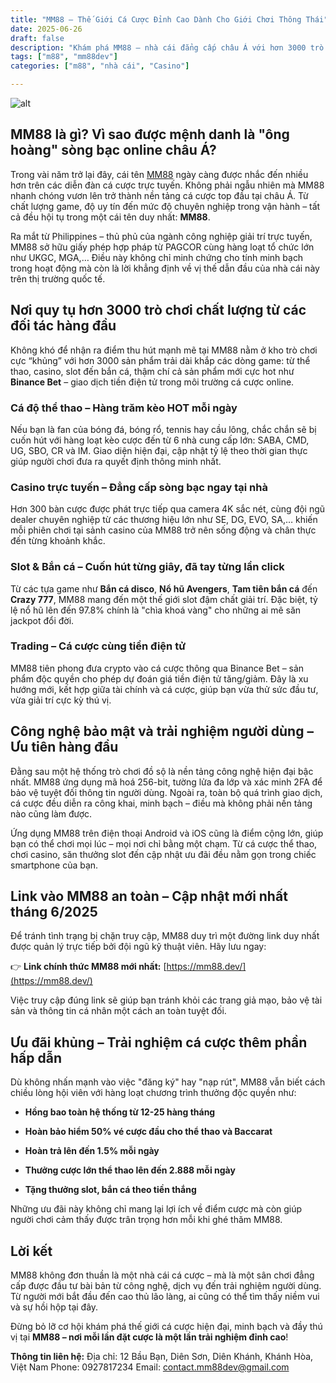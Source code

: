 ```yaml
---
title: "MM88 – Thế Giới Cá Cược Đỉnh Cao Dành Cho Giới Chơi Thông Thái"
date: 2025-06-26
draft: false
description: "Khám phá MM88 – nhà cái đẳng cấp châu Á với hơn 3000 trò chơi hấp dẫn, hệ thống bảo mật hiện đại và trải nghiệm cá cược chuyên nghiệp."
tags: ["m88", "mm88dev"]
categories: ["m88", "nhà cái", "Casino"]

---
```

![alt](https://mm88.dev/wp-content/uploads/2025/06/banner-1.webp)


## MM88 là gì? Vì sao được mệnh danh là "ông hoàng" sòng bạc online châu Á?

Trong vài năm trở lại đây, cái tên [MM88](https://mm88.dev/) ngày càng được nhắc đến nhiều hơn trên các diễn đàn cá cược trực tuyến. Không phải ngẫu nhiên mà MM88 nhanh chóng vươn lên trở thành nền tảng cá cược top đầu tại châu Á. Từ chất lượng game, độ uy tín đến mức độ chuyên nghiệp trong vận hành – tất cả đều hội tụ trong một cái tên duy nhất: **MM88**.

Ra mắt từ Philippines – thủ phủ của ngành công nghiệp giải trí trực tuyến, MM88 sở hữu giấy phép hợp pháp từ PAGCOR cùng hàng loạt tổ chức lớn như UKGC, MGA,… Điều này không chỉ minh chứng cho tính minh bạch trong hoạt động mà còn là lời khẳng định về vị thế dẫn đầu của nhà cái này trên thị trường quốc tế.

## Nơi quy tụ hơn 3000 trò chơi chất lượng từ các đối tác hàng đầu

Không khó để nhận ra điểm thu hút mạnh mẽ tại MM88 nằm ở kho trò chơi cực “khủng” với hơn 3000 sản phẩm trải dài khắp các dòng game: từ thể thao, casino, slot đến bắn cá, thậm chí cả sản phẩm mới cực hot như **Binance Bet** – giao dịch tiền điện tử trong môi trường cá cược online.

### Cá độ thể thao – Hàng trăm kèo HOT mỗi ngày

Nếu bạn là fan của bóng đá, bóng rổ, tennis hay cầu lông, chắc chắn sẽ bị cuốn hút với hàng loạt kèo cược đến từ 6 nhà cung cấp lớn: SABA, CMD, UG, SBO, CR và IM. Giao diện hiện đại, cập nhật tỷ lệ theo thời gian thực giúp người chơi đưa ra quyết định thông minh nhất.

### Casino trực tuyến – Đẳng cấp sòng bạc ngay tại nhà

Hơn 300 bàn cược được phát trực tiếp qua camera 4K sắc nét, cùng đội ngũ dealer chuyên nghiệp từ các thương hiệu lớn như SE, DG, EVO, SA,… khiến mỗi phiên chơi tại sảnh casino của MM88 trở nên sống động và chân thực đến từng khoảnh khắc.

### Slot & Bắn cá – Cuốn hút từng giây, đã tay từng lần click

Từ các tựa game như **Bắn cá disco**, **Nổ hũ Avengers**, **Tam tiên bắn cá** đến **Crazy 777**, MM88 mang đến một thế giới slot đậm chất giải trí. Đặc biệt, tỷ lệ nổ hũ lên đến 97.8% chính là "chìa khoá vàng" cho những ai mê săn jackpot đổi đời.

### Trading – Cá cược cùng tiền điện tử

MM88 tiên phong đưa crypto vào cá cược thông qua Binance Bet – sản phẩm độc quyền cho phép dự đoán giá tiền điện tử tăng/giảm. Đây là xu hướng mới, kết hợp giữa tài chính và cá cược, giúp bạn vừa thử sức đầu tư, vừa giải trí cực kỳ thú vị.

## Công nghệ bảo mật và trải nghiệm người dùng – Ưu tiên hàng đầu

Đằng sau một hệ thống trò chơi đồ sộ là nền tảng công nghệ hiện đại bậc nhất. MM88 ứng dụng mã hoá 256-bit, tường lửa đa lớp và xác minh 2FA để bảo vệ tuyệt đối thông tin người dùng. Ngoài ra, toàn bộ quá trình giao dịch, cá cược đều diễn ra công khai, minh bạch – điều mà không phải nền tảng nào cũng làm được.

Ứng dụng MM88 trên điện thoại Android và iOS cũng là điểm cộng lớn, giúp bạn có thể chơi mọi lúc – mọi nơi chỉ bằng một chạm. Từ cá cược thể thao, chơi casino, săn thưởng slot đến cập nhật ưu đãi đều nằm gọn trong chiếc smartphone của bạn.

## Link vào MM88 an toàn – Cập nhật mới nhất tháng 6/2025

Để tránh tình trạng bị chặn truy cập, MM88 duy trì một đường link duy nhất được quản lý trực tiếp bởi đội ngũ kỹ thuật viên. Hãy lưu ngay:

👉 **Link chính thức MM88 mới nhất:** [https://mm88.dev/](https://mm88.dev/)

Việc truy cập đúng link sẽ giúp bạn tránh khỏi các trang giả mạo, bảo vệ tài sản và thông tin cá nhân một cách an toàn tuyệt đối.

## Ưu đãi khủng – Trải nghiệm cá cược thêm phần hấp dẫn

Dù không nhấn mạnh vào việc "đăng ký" hay "nạp rút", MM88 vẫn biết cách chiều lòng hội viên với hàng loạt chương trình thưởng độc quyền như:

*   **Hồng bao toàn hệ thống từ 12-25 hàng tháng**
    
*   **Hoàn bảo hiểm 50% vé cược đầu cho thể thao và Baccarat**
    
*   **Hoàn trả lên đến 1.5% mỗi ngày**
    
*   **Thưởng cược lớn thể thao lên đến 2.888 mỗi ngày**
    
*   **Tặng thưởng slot, bắn cá theo tiền thắng**
    

Những ưu đãi này không chỉ mang lại lợi ích về điểm cược mà còn giúp người chơi cảm thấy được trân trọng hơn mỗi khi ghé thăm MM88.

## Lời kết

MM88 không đơn thuần là một nhà cái cá cược – mà là một sân chơi đẳng cấp được đầu tư bài bản từ công nghệ, dịch vụ đến trải nghiệm người dùng. Từ người mới bắt đầu đến cao thủ lão làng, ai cũng có thể tìm thấy niềm vui và sự hồi hộp tại đây.

Đừng bỏ lỡ cơ hội khám phá thế giới cá cược hiện đại, minh bạch và đầy thú vị tại **MM88 – nơi mỗi lần đặt cược là một lần trải nghiệm đỉnh cao**!

**Thông tin liên hệ:**
Địa chỉ: 12 Bầu Bạn, Diên Sơn, Diên Khánh, Khánh Hòa, Việt Nam
Phone: 0927817234
Email: contact.mm88dev@gmail.com